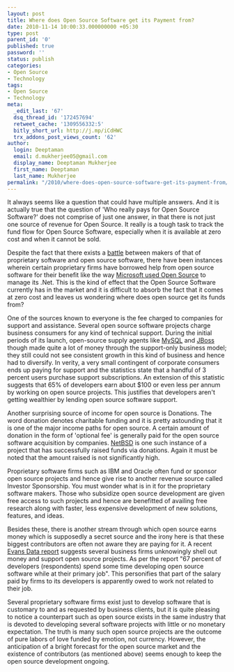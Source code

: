```yaml
---
layout: post
title: Where does Open Source Software get its Payment from?
date: 2010-11-14 10:00:33.000000000 +05:30
type: post
parent_id: '0'
published: true
password: ''
status: publish
categories:
- Open Source
- Technology
tags:
- Open Source
- Technology
meta:
  _edit_last: '67'
  dsq_thread_id: '172457694'
  retweet_cache: '1309556332:5'
  bitly_short_url: http://j.mp/iCdHWC
  trx_addons_post_views_count: '62'
author:
  login: Deeptaman
  email: d.mukherjee05@gmail.com
  display_name: Deeptaman Mukherjee
  first_name: Deeptaman
  last_name: Mukherjee
permalink: "/2010/where-does-open-source-software-get-its-payment-from/"
---
```

<p>It always seems like a question that could have multiple answers. And it is actually true that the question of 'Who really pays for Open Source Software?' does not comprise of just one answer, in that there is not just one source of revenue for Open Source. It really is a tough task to track the fund flow for Open Source Software, especially when it is available at zero cost and when it cannot be sold. </p>
<p>Despite the fact that there exists a <a href="http://brajeshwar.wpengine.com/2010/open-source-vs-proprietary-software-%E2%80%93-the-never-ending-battle/">battle</a> between makers of that of proprietary software and open source software, there have been instances wherein certain proprietary firms have borrowed help from open source software for their benefit like the way <a href="http://brajeshwar.wpengine.com/2010/microsofts-open-source-strategy-to-manage-its-net/">Microsoft used Open Source</a> to manage its .Net. This is the kind of effect that the Open Source Software currently has in the market and it is difficult to absorb the fact that it comes at zero cost and leaves us wondering where does open source get its funds from?</p>

<p>One of the sources known to everyone is the fee charged to companies for support and assistance. Several open source software projects charge business consumers for any kind of technical support. During the initial periods of its launch, open-source supply agents like <a href="http://www.mysql.com/">MySQL</a> and <a href="http://www.jboss.com/">JBoss</a> though made quite a lot of money through the support-only business model; they still could not see consistent growth in this kind of business and hence had to diversify. In verity, a very small contingent of corporate consumers ends up paying for support and the statistics state that a handful of 3 percent users purchase support subscriptions. An extension of this statistic suggests that 65% of developers earn about $100 or even less per annum by working on open source projects. This justifies that developers aren't getting wealthier by lending open source software support.</p>
<p>Another surprising source of income for open source is Donations. The word donation denotes charitable funding and it is pretty astounding that it is one of the major income paths for open source. A certain amount of donation in the form of 'optional fee' is generally paid for the open source software acquisition by companies. <a href="http://www.netbsd.org/">NetBSD</a> is one such instance of a project that has successfully raised funds via donations. Again it must be noted that the amount raised is not significantly high. </p>
<p>Proprietary software firms such as IBM and Oracle often fund or sponsor open source projects and hence give rise to another revenue source called Investor Sponsorship. You must wonder what is in it for the proprietary software makers. Those who subsidize open source development are given free access to such projects and hence are benefitted of availing free research along with faster, less expensive development of new solutions, features, and ideas. </p>
<p>Besides these, there is another stream through which open source earns money which is supposedly a secret source and the irony here is that these biggest contributors are often not aware they are paying for it. A recent <a href="http://www.evansdata.com/press/viewRelease.php?pressID=171">Evans Data report</a> suggests several business firms unknowingly shell out money and support open source projects. As per the report "67 percent of developers (respondents) spend some time developing open source software while at their primary job". This personifies that part of the salary paid by firms to its developers is apparently owed to work not related to their job.</p>
<p>Several proprietary software firms exist just to develop software that is customary to and as requested by business clients, but it is quite pleasing to notice a counterpart such as open source exists in the same industry that is devoted to developing several software projects with little or no monetary expectation. The truth is many such open source projects are the outcome of pure labors of love funded by emotion, not currency. However, the anticipation of a bright forecast for the open source market and the existence of contributors (as mentioned above) seems enough to keep the open source development ongoing.</p>
